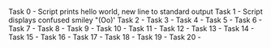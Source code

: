 Task 0 - Script prints hello world, new line to standard output
Task 1 - Script displays confused smiley "(Oo)'
Task 2 -
Task 3 -
Task 4 -
Task 5 -
Task 6 -
Task 7 -
Task 8 -
Task 9 -
Task 10 -
Task 11 -
Task 12 -
Task 13 -
Task 14 -
Task 15 -
Task 16 -
Task 17 -
Task 18 -
Task 19 -
Task 20 -


